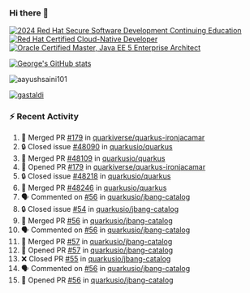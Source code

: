 ### Hi there 👋

<!--START_SECTION:badges-->
[![2024 Red Hat Secure Software Development Continuing Education](https://images.credly.com/size/110x110/images/36a76b78-c5bf-45cf-ac2c-48c3825260c7/blob)](http://www.credly.com/badges/c86e9a17-d2c3-4554-b890-7d0521710eb6 "2024 Red Hat Secure Software Development Continuing Education")
[![Red Hat Certified Cloud-Native Developer](https://images.credly.com/size/110x110/images/12ef4e4e-3d8d-4caf-9ab1-858c5bcb9619/image.png)](http://www.credly.com/badges/b6402e31-0894-48e6-b488-e2e551dcc809 "Red Hat Certified Cloud-Native Developer")
[![Oracle Certified Master, Java EE 5 Enterprise Architect](https://images.credly.com/size/110x110/images/1fa3549c-674c-4779-b3d6-d7d64eac2c23/Oracle-Certification-badge_OC-Master.png)](http://www.credly.com/badges/2565574e-b81d-410e-ab7d-24666ddcbe00 "Oracle Certified Master, Java EE 5 Enterprise Architect")
<!--END_SECTION:badges-->

[![George's GitHub stats](https://github-readme-stats.vercel.app/api?username=gastaldi&show=reviews,prs_merged&hide=contribs,prs&theme=transparent&show_icons=true)](https://github.com/anuraghazra/github-readme-stats)

<p align="left"> <img src="https://komarev.com/ghpvc/?username=gastaldi&label=Profile%20views&color=0e75b6&style=for-the-badge" alt="aayushsaini101" /> </p>

<p align="left"> <a href="https://github.com/ryo-ma/github-profile-trophy"><img src="https://github-profile-trophy.vercel.app/?username=gastaldi" alt="gastaldi" /></a> </p>

### :zap: Recent Activity

<!--START_SECTION:activity-->
1. 🎉 Merged PR [#179](https://github.com/quarkiverse/quarkus-ironjacamar/pull/179) in [quarkiverse/quarkus-ironjacamar](https://github.com/quarkiverse/quarkus-ironjacamar)
2. 🔒 Closed issue [#48090](https://github.com/quarkusio/quarkus/issues/48090) in [quarkusio/quarkus](https://github.com/quarkusio/quarkus)
3. 🎉 Merged PR [#48109](https://github.com/quarkusio/quarkus/pull/48109) in [quarkusio/quarkus](https://github.com/quarkusio/quarkus)
4. 💪 Opened PR [#179](https://github.com/quarkiverse/quarkus-ironjacamar/pull/179) in [quarkiverse/quarkus-ironjacamar](https://github.com/quarkiverse/quarkus-ironjacamar)
5. 🔒 Closed issue [#48218](https://github.com/quarkusio/quarkus/issues/48218) in [quarkusio/quarkus](https://github.com/quarkusio/quarkus)
6. 🎉 Merged PR [#48246](https://github.com/quarkusio/quarkus/pull/48246) in [quarkusio/quarkus](https://github.com/quarkusio/quarkus)
7. 🗣 Commented on [#56](https://github.com/quarkusio/jbang-catalog/pull/56#issuecomment-2940518365) in [quarkusio/jbang-catalog](https://github.com/quarkusio/jbang-catalog)
8. 🔒 Closed issue [#54](https://github.com/quarkusio/jbang-catalog/issues/54) in [quarkusio/jbang-catalog](https://github.com/quarkusio/jbang-catalog)
9. 🎉 Merged PR [#56](https://github.com/quarkusio/jbang-catalog/pull/56) in [quarkusio/jbang-catalog](https://github.com/quarkusio/jbang-catalog)
10. 🗣 Commented on [#56](https://github.com/quarkusio/jbang-catalog/pull/56#issuecomment-2940416011) in [quarkusio/jbang-catalog](https://github.com/quarkusio/jbang-catalog)
11. 🎉 Merged PR [#57](https://github.com/quarkusio/jbang-catalog/pull/57) in [quarkusio/jbang-catalog](https://github.com/quarkusio/jbang-catalog)
12. 💪 Opened PR [#57](https://github.com/quarkusio/jbang-catalog/pull/57) in [quarkusio/jbang-catalog](https://github.com/quarkusio/jbang-catalog)
13. ❌ Closed PR [#55](https://github.com/quarkusio/jbang-catalog/pull/55) in [quarkusio/jbang-catalog](https://github.com/quarkusio/jbang-catalog)
14. 🗣 Commented on [#56](https://github.com/quarkusio/jbang-catalog/pull/56#issuecomment-2940284777) in [quarkusio/jbang-catalog](https://github.com/quarkusio/jbang-catalog)
15. 💪 Opened PR [#56](https://github.com/quarkusio/jbang-catalog/pull/56) in [quarkusio/jbang-catalog](https://github.com/quarkusio/jbang-catalog)
<!--END_SECTION:activity-->
